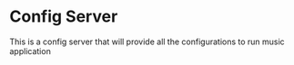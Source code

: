 # Config Server

This is a config server  that will provide all the configurations to run music application